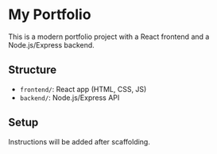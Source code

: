 # My Portfolio

This is a modern portfolio project with a React frontend and a Node.js/Express backend.

## Structure
- `frontend/`: React app (HTML, CSS, JS)
- `backend/`: Node.js/Express API

## Setup
Instructions will be added after scaffolding.
